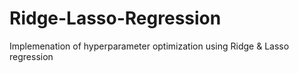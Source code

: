 # Ridge-Lasso-Regression
Implemenation of hyperparameter optimization using Ridge &amp; Lasso regression
